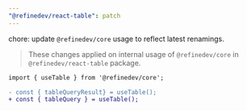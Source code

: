 ```yaml
---
"@refinedev/react-table": patch
---
```


chore: update `@refinedev/core` usage to reflect latest renamings.

> These changes applied on internal usage of `@refinedev/core` in `@refinedev/react-table` package.

```diff
import { useTable } from '@refinedev/core';

- const { tableQueryResult} = useTable();
+ const { tableQuery } = useTable();
```
